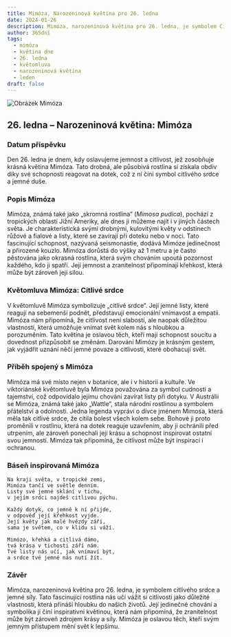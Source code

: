 ```yaml
---
title: Mimóza, Narozeninová květina pro 26. ledna
date: 2024-01-26
description: Mimóza, narozeninová květina pro 26. ledna, je symbolem Citlivé srdce. Objevte její jedinečný význam, fascinující příběhy a poezii, která oslavuje její krásu.
author: 365dní
tags:
  - mimóza
  - květina dne
  - 26. ledna
  - květomluva
  - narozeninová květina
  - leden
draft: false
---
```


![Obrázek Mimóza](https://cdn.pixabay.com/photo/2022/06/07/22/59/flower-7249417_640.jpg#center)


## 26. ledna – Narozeninová květina: Mimóza

### Datum příspěvku

Den 26. ledna je dnem, kdy oslavujeme jemnost a citlivost, jež zosobňuje krásná květina Mimóza. Tato drobná, ale působivá rostlina si získala obdiv díky své schopnosti reagovat na dotek, což z ní činí symbol citlivého srdce a jemné duše.

### Popis Mimóza

Mimóza, známá také jako „skromná rostlina“ (_Mimosa pudica_), pochází z tropických oblastí Jižní Ameriky, ale dnes ji můžeme najít i v jiných částech světa. Je charakteristická svými drobnými, kulovitými květy v odstínech růžové a fialové a listy, které se zavírají při doteku nebo v noci. Tato fascinující schopnost, nazývaná seismonastie, dodává Mimóze jedinečnost a přirozené kouzlo. Mimóza dorůstá do výšky až 1 metru a je často pěstována jako okrasná rostlina, která svým chováním upoutá pozornost každého, kdo ji spatří. Její jemnost a zranitelnost připomínají křehkost, která může být zároveň její silou.

### Květomluva Mimóza: Citlivé srdce

V květomluvě Mimóza symbolizuje „citlivé srdce“. Její jemné listy, které reagují na sebemenší podnět, představují emocionální vnímavost a empatii. Mimóza nám připomíná, že citlivost není slabostí, ale naopak důležitou vlastností, která umožňuje vnímat svět kolem nás s hloubkou a porozuměním. Tato květina je oslavou těch, kteří mají schopnost soucitu a dovednost přizpůsobit se změnám. Darování Mimózy je krásným gestem, jak vyjádřit uznání něčí jemné povaze a citlivosti, které obohacují svět.

### Příběh spojený s Mimóza

Mimóza má své místo nejen v botanice, ale i v historii a kultuře. Ve viktoriánské květomluvě byla Mimóza považována za symbol cudnosti a tajemství, což odpovídalo jejímu chování zavírat listy při dotyku. V Austrálii se Mimóza, známá také jako „Wattle“, stala národní rostlinou a symbolem přátelství a odolnosti. Jedna legenda vypráví o dívce jménem Mimosa, která měla tak citlivé srdce, že cítila bolest všech kolem sebe. Bohové ji proto proměnili v rostlinu, která na dotek reaguje uzavřením, aby ji ochránili před utrpením, ale zároveň ponechali její krásu a schopnost inspirovat ostatní svou jemností. Mimóza tak připomíná, že citlivost může být inspirací i ochranou.

### Báseň inspirovaná Mimóza

```
Na kraji světa, v tropické zemi,  
Mimóza tančí ve světle denním.  
Listy své jemné sklání v tichu,  
v jejím srdci najdeš citlivou pýchu.

Každý dotyk, co jemně k ní přijde,  
v odpověď její křehkost vyjde.  
Její květy jak malé hvězdy září,  
sama je světem, co v klidu si váží.

Mimózo, křehká a citlivá dámo,  
tvá krása v tichosti září nám.  
Tvé listy nás učí, jak vnímaví být,  
a srdce tvé jemné nás nutí žít.
```

### Závěr

Mimóza, narozeninová květina pro 26. ledna, je symbolem citlivého srdce a jemné síly. Tato fascinující rostlina nás učí vážit si citlivosti jako důležité vlastnosti, která přináší hloubku do našich životů. Její jedinečné chování a symbolika ji činí inspirativní květinou, která nám připomíná, že zranitelnost může být zároveň zdrojem krásy a síly. Mimóza je oslavou těch, kteří svým jemným přístupem mění svět k lepšímu.